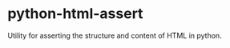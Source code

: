 python-html-assert
==================

Utility for asserting the structure and content of HTML in python.
